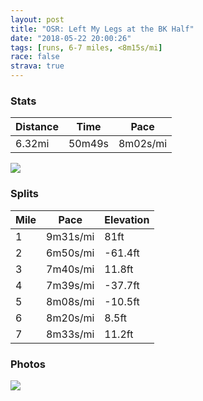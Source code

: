 ```yaml
---
layout: post
title: "OSR: Left My Legs at the BK Half"
date: "2018-05-22 20:00:26"
tags: [runs, 6-7 miles, <8m15s/mi]
race: false
strava: true
---
```


### Stats

| Distance | Time | Pace |
|----------|------|------|
|6.32mi|50m49s|8m02s/mi|

<img src='https://maps.googleapis.com/maps/api/staticmap?maptype=roadmap&path=enc:growFthrbMlMlJsDtOr@rEhE_GzqAck@tBkCzUy@nCd@XxCQhDeU`@slAjaBiFsCkEaHgSiLAmEoPkJMyBkYmKza@olB|E`BYpIdJ|E{BfO~@\KpCcF`TvBrBcDvJvC|B&key=AIzaSyC1MId7bFpkLXNAaYhBSTb8jLyiSqzbDtM&size=800x800&markers=color:yellow|label:S|40.71732,-73.99067&markers=color:green|label:F|40.71747999999998,-73.99056'>

### Splits

| Mile | Pace | Elevation |
|------|------|-----------|
|1|9m31s/mi|81ft|
|2|6m50s/mi|-61.4ft|
|3|7m40s/mi|11.8ft|
|4|7m39s/mi|-37.7ft|
|5|8m08s/mi|-10.5ft|
|6|8m20s/mi|8.5ft|
|7|8m33s/mi|11.2ft|

### Photos
<img src='https://dgtzuqphqg23d.cloudfront.net/ga2grDyhjxjpZSMsh3T3t_ldqjd46yiZcIrbU4scLwg-768x576.jpg'>
